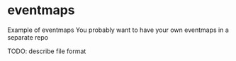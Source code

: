 eventmaps
=========

Example of eventmaps
You probably want to have your own eventmaps in a separate repo

TODO: describe file format

